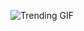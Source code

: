 
<!-- GIF_SECTION -->
![Trending GIF](https://media3.giphy.com/media/v1.Y2lkPThiYjIxNzcyc3RkemdvZWgyZThoc3I0aWFycWduMHZ2N3p5OG8yMGR6a3R6b3Y2biZlcD12MV9naWZzX3NlYXJjaCZjdD1n/LD1SI5q3NSZ2SPYsbe/giphy.gif)
<!-- END_GIF_SECTION -->
